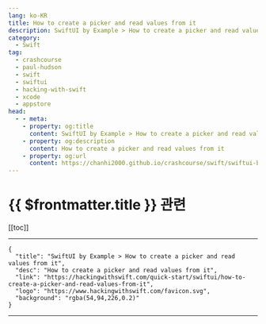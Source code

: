 ```yaml
---
lang: ko-KR
title: How to create a picker and read values from it
description: SwiftUI by Example > How to create a picker and read values from it
category:
  - Swift
tag: 
  - crashcourse
  - paul-hudson
  - swift
  - swiftui
  - hacking-with-swift
  - xcode
  - appstore
head:
  - - meta:
    - property: og:title
      content: SwiftUI by Example > How to create a picker and read values from it
    - property: og:description
      content: How to create a picker and read values from it
    - property: og:url
      content: https://chanhi2000.github.io/crashcourse/swift/swiftui-by-example/06-user-interface-controls/how-to-create-a-picker-and-read-values-from-it.html
---
```


# {{ $frontmatter.title }} 관련

[[toc]]

---

```component VPCard
{
  "title": "SwiftUI by Example > How to create a picker and read values from it",
  "desc": "How to create a picker and read values from it",
  "link": "https://hackingwithswift.com/quick-start/swiftui/how-to-create-a-picker-and-read-values-from-it",
  "logo": "https://www.hackingwithswift.com/favicon.svg",
  "background": "rgba(54,94,226,0.2)"
}
```

---

<TagLinks />